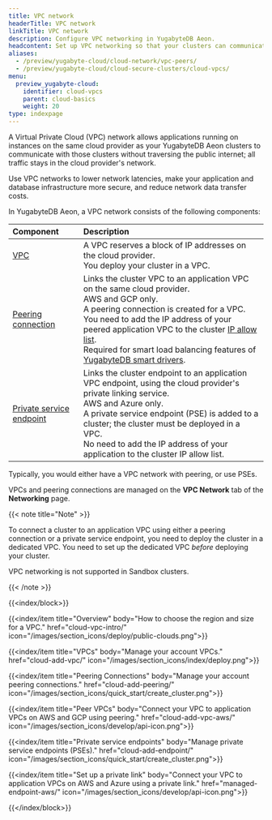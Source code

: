 ```yaml
---
title: VPC network
headerTitle: VPC network
linkTitle: VPC network
description: Configure VPC networking in YugabyteDB Aeon.
headcontent: Set up VPC networking so that your clusters can communicate privately with applications
aliases:
  - /preview/yugabyte-cloud/cloud-network/vpc-peers/
  - /preview/yugabyte-cloud/cloud-secure-clusters/cloud-vpcs/
menu:
  preview_yugabyte-cloud:
    identifier: cloud-vpcs
    parent: cloud-basics
    weight: 20
type: indexpage
---
```


A Virtual Private Cloud (VPC) network allows applications running on instances on the same cloud provider as your YugabyteDB Aeon clusters to communicate with those clusters without traversing the public internet; all traffic stays in the cloud provider's network.

Use VPC networks to lower network latencies, make your application and database infrastructure more secure, and reduce network data transfer costs.

In YugabyteDB Aeon, a VPC network consists of the following components:

| Component | Description |
| :--- | :--- |
| [VPC](cloud-add-vpc/) | A VPC reserves a block of IP addresses on the cloud provider.<br />You deploy your cluster in a VPC. |
| [Peering connection](cloud-add-peering/) | Links the cluster VPC to an application VPC on the same cloud provider.<br />AWS and GCP only.<br />A peering connection is created for a VPC.<br />You need to add the IP address of your peered application VPC to the cluster [IP allow list](../../cloud-secure-clusters/add-connections/).<br/>Required for smart load balancing features of [YugabyteDB smart drivers](/preview/develop/drivers-orms/smart-drivers/#using-smart-drivers-with-yugabytedb-aeon). |
| [Private service endpoint](cloud-add-endpoint/) | Links the cluster endpoint to an application VPC endpoint, using the cloud provider's private linking service.<br />AWS and Azure only.<br />A private service endpoint (PSE) is added to a cluster; the cluster must be deployed in a VPC.<br/>No need to add the IP address of your application to the cluster IP allow list. |

Typically, you would either have a VPC network with peering, or use PSEs.

VPCs and peering connections are managed on the **VPC Network** tab of the **Networking** page.

{{< note title="Note" >}}

To connect a cluster to an application VPC using either a peering connection or a private service endpoint, you need to deploy the cluster in a dedicated VPC. You need to set up the dedicated VPC _before_ deploying your cluster.

VPC networking is not supported in Sandbox clusters.

{{< /note >}}

{{<index/block>}}

  {{<index/item
    title="Overview"
    body="How to choose the region and size for a VPC."
    href="cloud-vpc-intro/"
    icon="/images/section_icons/deploy/public-clouds.png">}}

  {{<index/item
    title="VPCs"
    body="Manage your account VPCs."
    href="cloud-add-vpc/"
    icon="/images/section_icons/index/deploy.png">}}

  {{<index/item
    title="Peering Connections"
    body="Manage your account peering connections."
    href="cloud-add-peering/"
    icon="/images/section_icons/quick_start/create_cluster.png">}}

  {{<index/item
    title="Peer VPCs"
    body="Connect your VPC to application VPCs on AWS and GCP using peering."
    href="cloud-add-vpc-aws/"
    icon="/images/section_icons/develop/api-icon.png">}}

  {{<index/item
    title="Private service endpoints"
    body="Manage private service endpoints (PSEs)."
    href="cloud-add-endpoint/"
    icon="/images/section_icons/quick_start/create_cluster.png">}}

  {{<index/item
    title="Set up a private link"
    body="Connect your VPC to application VPCs on AWS and Azure using a private link."
    href="managed-endpoint-aws/"
    icon="/images/section_icons/develop/api-icon.png">}}

{{</index/block>}}
